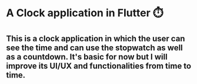 # A Clock application in Flutter ⏱️

## This is a clock application in which the user can see the time and can use the stopwatch as well as a countdown. It's basic for now but I will improve its UI/UX and functionalities from time to time.

